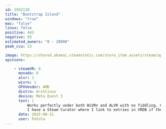```yaml
---
id: 1942110
title: "Bootstrap Island"
windows: "true"
mac: "false"
linux: false
positive: 443
negative: 93
estimated_owners: "0 - 20000"
peak_ccu: 23

image: https://shared.akamai.steamstatic.com/store_item_assets/steam/apps/1942110/header_alt_assets_0.jpg?t=1732791293
opinions:

    - steamVR: 0
      monado: 0
      alvr: 1
      wivrn: 1
      GPUVendor: AMD
      distro: Archlinux
      device: Meta Quest 3
      text: |
          Works perfectly under both WiVRn and ALVR with no fiddling. Gameplay on ALVR here: https://www.youtube.com/watch?v=096N7vXVvWo
          I have a Steam Curator where I link to entries in VRDB if they exist and gameplays if not: https://store.steampowered.com/curator/45753882-VR-Linux
      date: 2025-08-31
      user: Patola
---
```

